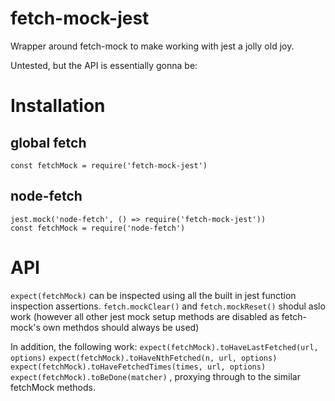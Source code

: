 # fetch-mock-jest

Wrapper around fetch-mock to make working with jest a jolly old joy.

Untested, but the API is essentially gonna be:

# Installation

## global fetch

`const fetchMock = require('fetch-mock-jest')`

## node-fetch

```
jest.mock('node-fetch', () => require('fetch-mock-jest'))
const fetchMock = require('node-fetch')
```

# API

`expect(fetchMock)` can be inspected using all the built in jest function inspection assertions. `fetch.mockClear()` and `fetch.mockReset()` shodul aslo work (however all other jest mock setup methods are disabled as fetch-mock's own methdos should always be used)

In addition, the following work:
`expect(fetchMock).toHaveLastFetched(url, options)`
`expect(fetchMock).toHaveNthFetched(n, url, options)`
`expect(fetchMock).toHaveFetchedTimes(times, url, options)`
`expect(fetchMock).toBeDone(matcher)`
, proxying through to the similar fetchMock methods.
